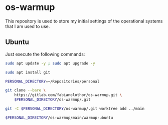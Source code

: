 # os-warmup

This repository is used to store my initial settings of the operational systems
that I am used to use.

## Ubuntu

Just execute the following commands:

```bash
sudo apt update -y ; sudo apt upgrade -y

sudo apt install git

PERSONAL_DIRECTORY=~/Repositories/personal

git clone --bare \
    https://gitlab.com/fabianolothor/os-warmup.git \
    $PERSONAL_DIRECTORY/os-warmup/.git

git -C $PERSONAL_DIRECTORY/os-warmup/.git worktree add ../main

$PERSONAL_DIRECTORY/os-warmup/main/warmup-ubuntu
```

